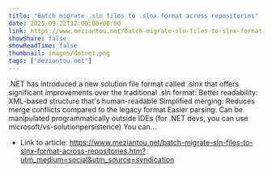 ```yaml
---
title: "Batch migrate .sln files to .slnx format across repositories"
date: 2025-09-22T12:00:00+00:00
link: https://www.meziantou.net/batch-migrate-sln-files-to-slnx-format-across-repositories.htm?utm_medium=social&utm_source=syndication
showShare: false
showReadTime: false
thumbnail: images/dotnet.png
tags: ["meziantou.net"]
---
```

.NET has introduced a new solution file format called .slnx that offers significant improvements over the traditional .sln format: Better readability: XML-based structure that's human-readable Simplified merging: Reduces merge conflicts compared to the legacy format Easier parsing: Can be manipulated programmatically outside IDEs (for .NET devs, you can use microsoft/vs-solutionpersistence) You can…

- Link to article: https://www.meziantou.net/batch-migrate-sln-files-to-slnx-format-across-repositories.htm?utm_medium=social&utm_source=syndication